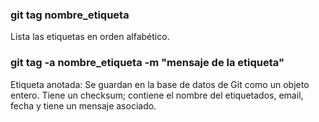 ### git tag nombre_etiqueta 
Lista las etiquetas en orden alfabético.

### git tag  -a nombre_etiqueta -m "mensaje de la etiqueta"

Etiqueta anotada: Se guardan en la base de datos de Git como un objeto entero. Tiene un checksum; contiene el nombre del etiquetados, email, fecha y tiene un mensaje asociado.
